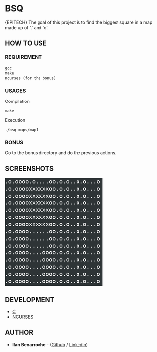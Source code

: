 # BSQ

{EPITECH} The goal of this project is to find the biggest square in a map made up of '.' and 'o'.

## HOW TO USE

### REQUIREMENT

```
gcc
make
ncurses (for the bonus)
```
### USAGES

Compilation

```
make
```
Execution

```
./bsq maps/map1
```
### BONUS

Go to the bonus directory and do the previous actions.

## SCREENSHOTS

![Screenshot](screenshots/bsq_screenshot.png)

## DEVELOPMENT

* [C](https://fr.wikipedia.org/wiki/C_(langage))
* [NCURSES](https://fr.wikipedia.org/wiki/Ncurses)

## AUTHOR

* **Ilan Benarroche** - ([Github](https://github.com/Ilano30) / [LinkedIn](https://www.linkedin.com/in/ilan-benarroche-1a9b33173/))